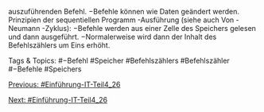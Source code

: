 auszuführenden Befehl.
−Befehle können wie Daten geändert werden.
Prinzipien der sequentiellen Programm -Ausführung (siehe auch Von -Neumann -Zyklus):
−Befehle werden aus einer Zelle des Speichers gelesen und dann ausgeführt.
−Normalerweise wird dann der Inhalt des Befehlszählers um Eins erhöht.

   Tags & Topics:
   #−Befehl
   #Speicher
   #Befehlszählers
   #Befehlszähler
   #−Befehle
   #Speichers

[Previous: #Einführung-IT-Teil4_26](Einführung-IT-Teil4_26.md)

[Next: #Einführung-IT-Teil4_26](Einführung-IT-Teil4_26.md)